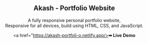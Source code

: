 <div align="center">
  
  <h2 align="center">Akash - Portfolio Website</h2>

  A fully responsive personal portfolio website, <br />Responsive for all devices, build using HTML, CSS, and JavaScript.

  <a href="https://akash-portfoli-o.netlify.app/><strong>➥ Live Demo</strong></a>

</div>



